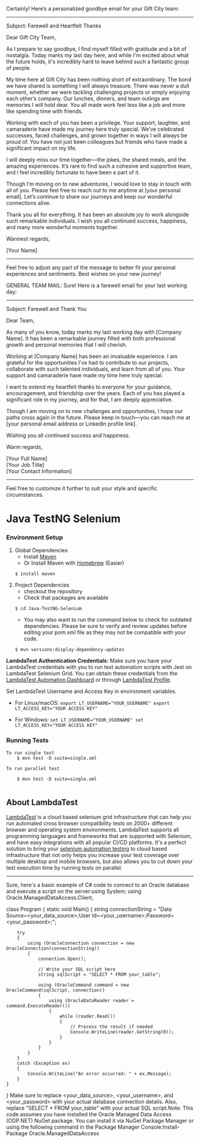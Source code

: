 Certainly! Here’s a personalized goodbye email for your Gift City team:

---

Subject: Farewell and Heartfelt Thanks

Dear Gift City Team,

As I prepare to say goodbye, I find myself filled with gratitude and a bit of nostalgia. Today marks my last day here, and while I'm excited about what the future holds, it's incredibly hard to leave behind such a fantastic group of people.

My time here at Gift City has been nothing short of extraordinary. The bond we have shared is something I will always treasure. There was never a dull moment, whether we were tackling challenging projects or simply enjoying each other’s company. Our lunches, dinners, and team outings are memories I will hold dear. You all made work feel less like a job and more like spending time with friends.

Working with each of you has been a privilege. Your support, laughter, and camaraderie have made my journey here truly special. We’ve celebrated successes, faced challenges, and grown together in ways I will always be proud of. You have not just been colleagues but friends who have made a significant impact on my life.

I will deeply miss our time together—the jokes, the shared meals, and the amazing experiences. It’s rare to find such a cohesive and supportive team, and I feel incredibly fortunate to have been a part of it.

Though I’m moving on to new adventures, I would love to stay in touch with all of you. Please feel free to reach out to me anytime at [your personal email]. Let’s continue to share our journeys and keep our wonderful connections alive.

Thank you all for everything. It has been an absolute joy to work alongside such remarkable individuals. I wish you all continued success, happiness, and many more wonderful moments together.

Warmest regards,

[Your Name]

---

Feel free to adjust any part of the message to better fit your personal experiences and sentiments. Best wishes on your new journey!





GENERAL TEAM MAIL:
Sure! Here is a farewell email for your last working day:

---

Subject: Farewell and Thank You

Dear Team,

As many of you know, today marks my last working day with [Company Name]. It has been a remarkable journey filled with both professional growth and personal memories that I will cherish.

Working at [Company Name] has been an invaluable experience. I am grateful for the opportunities I've had to contribute to our projects, collaborate with such talented individuals, and learn from all of you. Your support and camaraderie have made my time here truly special.

I want to extend my heartfelt thanks to everyone for your guidance, encouragement, and friendship over the years. Each of you has played a significant role in my journey, and for that, I am deeply appreciative.

Though I am moving on to new challenges and opportunities, I hope our paths cross again in the future. Please keep in touch—you can reach me at [your personal email address or LinkedIn profile link].

Wishing you all continued success and happiness.

Warm regards,

[Your Full Name]  
[Your Job Title]  
[Your Contact Information]

---

Feel free to customize it further to suit your style and specific circumstances.







# Java TestNG Selenium 

### Environment Setup

1. Global Dependencies
    * Install [Maven](https://maven.apache.org/install.html)
    * Or Install Maven with [Homebrew](http://brew.sh/) (Easier)
    ```
    $ install maven
    ```
2. Project Dependencies
    * checkout the repository
    * Check that packages are available
    ```
    $ cd Java-TestNG-Selenium
    ```
    * You may also want to run the command below to check for outdated dependencies. Please be sure to verify and review updates before editing your pom.xml file as they may not be compatible with your code.
    ```
    $ mvn versions:display-dependency-updates
    ```




   

**LambdaTest Authentication Credentials:** Make sure you have your LambdaTest credentials with you to run test automation scripts with Jest on LambdaTest Selenium Grid. You can obtain these credentials from the [LambdaTest Automation Dashboard](https://automation.lambdatest.com/) or through [LambdaTest Profile](https://accounts.lambdatest.com/detail/profile).

Set LambdaTest Username and Access Key in environment variables.

* For Linux/macOS:
`export LT_USERNAME="YOUR_USERNAME"
export LT_ACCESS_KEY="YOUR ACCESS KEY"`

* For Windows:
`set LT_USERNAME="YOUR_USERNAME"
set LT_ACCESS_KEY="YOUR ACCESS KEY"`
    
### Running Tests

```
To run single test
    $ mvn test -D suite=single.xml

To run parallel test

    $ mvn test -D suite=single.xml


```
## About LambdaTest

[LambdaTest](https://www.lambdatest.com/) is a cloud based selenium grid infrastructure that can help you run automated cross browser compatibility tests on 2000+ different browser and operating system environments. LambdaTest supports all programming languages and frameworks that are supported with Selenium, and have easy integrations with all popular CI/CD platforms. It's a perfect solution to bring your [selenium automation testing](https://www.lambdatest.com/selenium-automation) to cloud based infrastructure that not only helps you increase your test coverage over multiple desktop and mobile browsers, but also allows you to cut down your test execution time by running tests on parallel.


--------------------------------------------


Sure, here's a basic example of C# code to connect to an Oracle database and execute a script on the server:using System;
using Oracle.ManagedDataAccess.Client;

class Program
{
    static void Main()
    {
        string connectionString = "Data Source=<your_data_source>;User Id=<your_username>;Password=<your_password>;";

        try
        {
            using (OracleConnection connection = new OracleConnection(connectionString))
            {
                connection.Open();

                // Write your SQL script here
                string sqlScript = "SELECT * FROM your_table";

                using (OracleCommand command = new OracleCommand(sqlScript, connection))
                {
                    using (OracleDataReader reader = command.ExecuteReader())
                    {
                        while (reader.Read())
                        {
                            // Process the result if needed
                            Console.WriteLine(reader.GetString(0));
                        }
                    }
                }
            }
        }
        catch (Exception ex)
        {
            Console.WriteLine("An error occurred: " + ex.Message);
        }
    }
}
Make sure to replace <your_data_source>, <your_username>, and <your_password> with your actual database connection details. Also, replace "SELECT * FROM your_table" with your actual SQL script.Note: This code assumes you have installed the Oracle Managed Data Access (ODP.NET) NuGet package. You can install it via NuGet Package Manager or using the following command in the Package Manager Console:Install-Package Oracle.ManagedDataAccess
